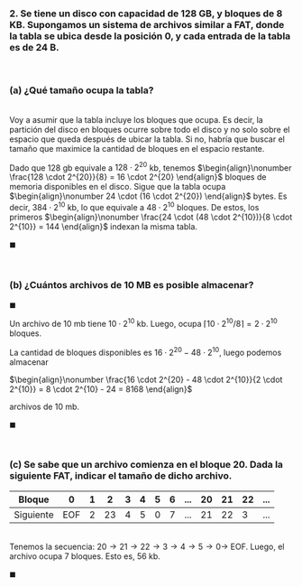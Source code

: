 ### 2. Se tiene un disco con capacidad de $128$ GB, y bloques de $8$ KB. Supongamos un sistema de archivos similar a FAT, donde la tabla se ubica desde la posición $0$, y cada entrada de la tabla es de $24$ B.

<br>

### (a) ¿Qué tamaño ocupa la tabla?

\
Voy a asumir que la tabla incluye los bloques que ocupa. Es decir, la partición del disco en bloques ocurre sobre todo el disco y no solo sobre el espacio que queda después de ubicar la tabla. Si no, habría que buscar el tamaño que maximice la cantidad de bloques en el espacio restante.

Dado que $128$ gb equivale a $128\cdot 2^{20}$ kb, tenemos
$\begin{align}\nonumber
    \frac{128 \cdot 2^{20}}{8} = 16 \cdot 2^{20}
\end{align}$
bloques de memoria disponibles en el disco. Sigue que la tabla ocupa
$\begin{align}\nonumber
24 \cdot (16 \cdot 2^{20})
\end{align}$ 
bytes. Es decir, $384 \cdot 2^{10}$ kb, lo que equivale a $48 \cdot 2^{10}$ bloques. De estos, los primeros
$\begin{align}\nonumber
    \frac{24 \cdot (48 \cdot 2^{10})}{8 \cdot 2^{10}} = 144 
\end{align}$
indexan la misma tabla.

$\blacksquare$


<br>

### (b) ¿Cuántos archivos de $10$ MB es posible almacenar?

$\blacksquare$

Un archivo de $10$ mb tiene $10 \cdot 2^{10}$ kb. Luego, ocupa $\lceil 10 \cdot 2^{10} / 8 \rceil = 2 \cdot 2^{10}$ bloques.

La cantidad de bloques disponibles es $16 \cdot 2^{20} - 48 \cdot 2^{10}$, luego podemos almacenar

$\begin{align}\nonumber
    \frac{16 \cdot 2^{20} - 48 \cdot 2^{10}}{2 \cdot 2^{10}} = 8 \cdot 2^{10} - 24 = 8168
\end{align}$

archivos de $10$ mb.

$\blacksquare$


<br>

### (c) Se sabe que un archivo comienza en el bloque $20$. Dada la siguiente FAT, indicar el tamaño de dicho archivo.

| Bloque    | 0   | 1 | 2  | 3 | 4 | 5 | 6 | ... | 20 | 21 | 22 | ... |
| --------- | --- | - | -- | - | - | - | - | --- | -- | -- | -- | --- |
| Siguiente | EOF | 2 | 23 | 4 | 5 | 0 | 7 | ... | 21 | 22 | 3  | ... |

\
Tenemos la secuencia: $20 \to 21 \to 22 \to 3 \to 4 \to 5 \to 0 \to$ EOF. Luego, el archivo ocupa $7$ bloques. Esto es, $56$ kb. 

$\blacksquare$
